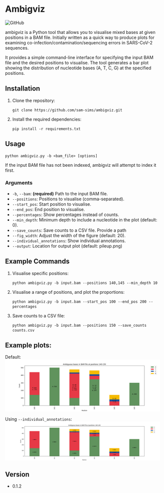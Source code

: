 # Ambigviz

![GitHub](https://img.shields.io/badge/Python-3.6%2B-blue)

ambigviz is a Python tool that allows you to visualise mixed bases at given positions in a BAM file. Initially written as a quick way to produce plots for examining co-infection/contamination/sequencing errors in SARS-CoV-2 sequences.

It provides a simple command-line interface for specifying the input BAM file and the desired positions to visualise. The tool generates a bar plot showing the distribution of nucleotide bases (A, T, C, G) at the specified positions.

## Installation

1. Clone the repository:

   ```
   git clone https://github.com/sam-sims/ambigviz.git
   ```

2. Install the required dependencies:

   ```
   pip install -r requirements.txt
   ```

## Usage

```
python ambigviz.py -b <bam_file> [options]
```
If the input BAM file has not been indexed, ambigviz will attempt to index it first.

### Arguments

- `-b`, `--bam`: **(required)** Path to the input BAM file.
- `--positions`: Positions to visualise (comma-separated).
- `--start_pos`: Start position to visualise.
- `--end_pos`: End position to visualise.
- `--percentages`: Show percentages instead of counts.
- `--min_depth`: Minimum depth to include a nucleotide in the plot (default: 0).
- `--save_counts`: Save counts to a CSV file. Provide a path
- `--fig_width`: Adjust the width of the figure (default: 20).
- `--individual_annotations`: Show individual annotations.
- `--output`: Location for output plot (default: pileup.png)

## Example Commands

1. Visualise specific positions:

   ```
   python ambigviz.py -b input.bam --positions 140,145 --min_depth 10
   ```

2. Visualise a range of positions, and plot the proportions:

   ```
   python ambigviz.py -b input.bam --start_pos 100 --end_pos 200 --percentages
   ```

3. Save counts to a CSV file:

   ```
   python ambigviz.py -b input.bam --positions 150 --save_counts counts.csv
   ```

## Example plots:

Default: 
![](img/pileup.png)

Using `--individual_annotations`:
![](img/pileup_indiv.png)

## Version

- 0.1.2